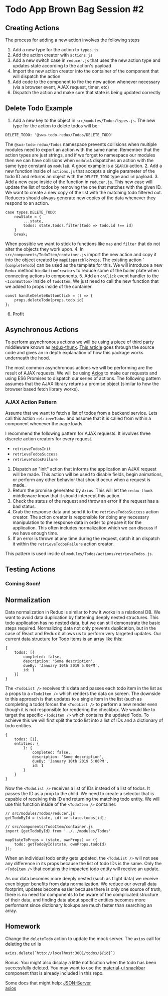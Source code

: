 # Todo App Brown Bag Session \#2

## Creating Actions
The process for adding a new action involves the following steps
1. Add a new type for the action to `types.js`
2. Add the action creator with `actions.js`
3. Add a new switch case in `reducer.js` that uses the new action type and
updates state according to the action's payload
4. Import the new action creator into the container of the component that will
dispatch the action
5. Add code to the component to fire the new action whenever necessary (via a
    browser event, AJAX request, timer, etc)
6. Dispatch the action and make sure that state is being updated correctly

## Delete Todo Example
1. Add a new key to the object in `src/modules/Todos/types.js`. The new type for
the action to delete todos will be:
```
DELETE_TODO: '@swa-todo-redux/Todos/DELETE_TODO'
```
The `@swa-todo-redux/Todos` namespace prevents collisions when multiple modules
need to export an action with the same name. Remember that the action types are
just strings, and if we forget to namespace our modules then we can have
collisions when `moduleA` dispatches an action with the same type constant as
`moduleB`. A good example is a `SEARCH` action.
2. Add a new function inside of `actions.js` that accepts a single parameter of
the todo ID and returns an object with the `DELETE_TODO` type and `id` payload.
3. Add a new case inside of the function in `reducer.js`. This new case will
update the list of todos by removing the one that matches with the given ID. We
want to create a new copy of the list with the matching todo filtered out.
Reducers should always generate new copies of the data whenever they respond to
an action.
```
case types.DELETE_TODO:
    newState = {
        ...state,
        todos: state.todos.filter(todo => todo.id !== id)
    }
    break;
```
When possible we want to stick to functions like `map` and `filter` that do not
alter the objects they work upon.
4. In `src/components/TodoItem/container.js` import the new action and copy it
into the object created by `mapDispatchToProps`. The existing action '
(`completeTodo`) can be used as the template for this. We will introduce a new
`Redux` method `bindActionCreators` to reduce some of the boiler plate when
connecting actions to components.
5. Add an `onClick` event handler to the `<IconButton>` inside of `TodoItem`. We
just need to call the new function that we added to props inside of the
container.
```
const handleDeleteButtonClick = () => {
    props.deleteTodo(props.todo.id)
};
```
6. Profit

## Asynchronous Actions
To perform asynchronous actions we will be using a piece of third party
middleware known as [redux-thunk](https://github.com/reduxjs/redux-thunk). [This
article](https://medium.com/@gethylgeorge/understanding-how-redux-thunk-works-72de3bdebc50)
goes through the source code and gives an in depth explanation of how this
package works underneath the hood.

The most common asynchronous actions we will be performing are the result of
AJAX requests. We will be using [Axios](https://github.com/axios/axios) to make
our requests and using ES6 Promises to dispatch our series of actions. The
following pattern assumes that the AJAX library returns a promise object
(similar to how the browser based fetch library works).

### AJAX Action Pattern
Assume that we want to fetch a list of todos from a backend service. Lets call
this action `retrieveTodos` and assume that it is called from within a component
whenever the page loads.

I recommend the following pattern for AJAX requests. It involves three discrete
action creators for every request.

* `retrieveTodosInit`
* `retrieveTodosSuccess`
* `retrieveTodosFailure`

1. Dispatch an "init" action that informs the application an AJAX request will
be made. This action will be used to disable fields, begin animations, or
perform any other behavior that should occur when a request is made.
2. Return the promise generated by `Axios`. This will let the `redux-thunk`
middleware know that it should intercept this action.
3. Check the status of the request and throw an error if the request has a bad
status.
4. Grab the response data and send it to the `retrieveTodosSuccess` action
creator. The action creator is responsible for doing any necessary manipulation
to the response data in order to prepare it for the application. This often
includes normalization which we can discuss if we have enough time.
5. If an error is thrown at any time during the request, catch it an dispatch it
within the `retrieveTodosFailure` action creator.

This pattern is used inside of `modules/Todos/actions/retrieveTodos.js`.

## Testing Actions
### Coming Soon!

## Normalization
Data normalization in Redux is similar to how it works in a relational DB. We
want to avoid data duplication by flattening deeply nested structures. This
todo application has no nested data, but we can still demonstrate the basic
steps required.
Normalizing data not only prevents duplication, but in the case of React and
Redux it allows us to perform very targeted updates. Our current data structure
for Todo items is an array like this:
```
{
    todos: [{
        completed: false,
        description: 'Some description',
        dueBy: 'January 10th 2019 5:00PM',
        id: 1
    }]
}
```
The `<TodoList />` receives this data and passes each todo item in the list as a
props to a `<TodoItem />` which renders the data on screen. The downside to this
approach is that updates to a single item in the list (such as completing a
todo) forces the `<TodoList />` to perform a new render even though it is not
responsible for rendering the checkbox. We would like to target the specific
`<TodoItem />` which contains the updated Todo. To achieve this we will first
split the todo list into a list of IDs and a dictionary of todo entities.
```
{
    todos: [1],
    entities: {
        1: {
            completed: false,
            description: 'Some description',
            dueBy: 'January 10th 2019 5:00PM',
            id: 1
        }
    }
}
```
Now the `<TodoList />` receives a list of IDs instead of a list of todos. It
passes the ID as a prop to the child. We need to create a selector that is
capable of receiving this ID and returning the matching todo entity. We will
use this function inside of the `<TodoItem />` container.
```
// src/modules/Todos/reducer.js
getTodoById = (state, id) => state.todos[id];

// src/components/TodoItem/container.js
import {getTodoById} from '../../modules/Todos'

mapStateToProps = (state, ownProps) => ({
    todo: getTodoById(state, ownProps.todoId)
});
```
When an individual todo entity gets updated, the `<TodoList />` will not see any
difference in its props because the list of todo IDs is the same. Only the
`<TodoItem />` that contains the impacted todo entity will receive an update.

As our data becomes more deeply nested (such as flight data) we receive even
bigger benefits from data normalization. We reduce our overall data footprint,
updates become easier because there is only one source of truth, there is no
need for components to be aware of the complicated structure of their data, and
finding data about specific entities becomes more performant since dictionary
lookups are much faster than searching an array.

## Homework
Change the `deleteTodo` action to update the mock server. The `axios` call for
deleting the url is
```
axios.delete(`http://localhost:3001/todos/${id}`)
```

Bonus:
You might also display a little notification when the todo has been successfully
deleted. You may want to use the
[material-ui snackbar](https://material-ui.com/components/snackbars/) component
that is already included in this repo.

Some docs that might help:
[JSON-Server](https://github.com/typicode/json-server)  
[axios](https://github.com/axios/axios)
